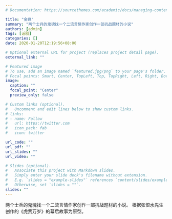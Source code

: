 ```yaml
---
# Documentation: https://sourcethemes.com/academic/docs/managing-content/

title: "金蝉"
summary: "两个士兵的鬼魂找一个二流言情作家创作一部抗战题材的小说"
authors: [admin]
tags: [话剧]
categories: []
date: 2020-01-20T12:19:56+08:00

# Optional external URL for project (replaces project detail page).
external_link: ""

# Featured image
# To use, add an image named `featured.jpg/png` to your page's folder.
# Focal points: Smart, Center, TopLeft, Top, TopRight, Left, Right, BottomLeft, Bottom, BottomRight.
image:
  caption: ""
  focal_point: "Center"
  preview_only: false

# Custom links (optional).
#   Uncomment and edit lines below to show custom links.
# links:
# - name: Follow
#   url: https://twitter.com
#   icon_pack: fab
#   icon: twitter

url_code: ""
url_pdf: ""
url_slides: ""
url_video: ""

# Slides (optional).
#   Associate this project with Markdown slides.
#   Simply enter your slide deck's filename without extension.
#   E.g. `slides = "example-slides"` references `content/slides/example-slides.md`.
#   Otherwise, set `slides = ""`.
slides: ""
---
```

两个士兵的鬼魂找一个二流言情作家创作一部抗战题材的小说。
根据张恨水先生创作的《虎贲万岁》的幕后故事为原型。
